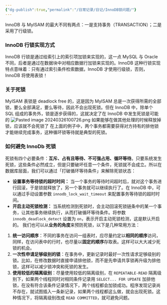 ```yaml
---
{"dg-publish":true,"permalink":"/日常记录/日记/InnoDB锁问题/"}
---
```


InnoDB 与 MyISAM 的最大不同有两点：一是支持事务（TRANSACTION）；二是采用了行级锁。

### InnoDB 行锁实现方式
InnoDB 行锁是通过给索引上的索引项加锁来实现的，这一点 MySQL 与 Oracle 不同，后者是通过在数据块中对相应数据行加锁来实现的。InnoDB 这种行锁实现特点意味着：只有通过索引条件检索数据，InnoDB 才使用行级锁，否则，InnoDB 将使用表锁！

### 关于死锁
MyISAM 表锁是 deadlock free 的，这是因为 MyISAM 总是一次获得所需的全部锁，要么全部满足，要么等待，因此不会出现死锁。但在 InnoDB 中，除单个 SQL 组成的事务外，锁是逐步获得的，这就决定了在 InnoDB 中发生死锁是可能的
![Pasted image 20240326100726.png](/img/user/image/Pasted%20image%2020240326100726.png)
如果能够在做其他处理的时候释放掉锁，应该就不会死锁了
在上面的例子中，两个事务都需要获得对方持有的排他锁才能继续完成事务，这种循环锁等待就是典型的死锁。

### 如何避免 InnoDb 死锁
死锁有四个必要条件：**互斥、占有且等待、不可强占用、循环等待**。只要系统发生死锁，这些条件必然成立，但是只要破坏任意一个条件，死锁就不会成立。所以在数据库层面，我们可以通过「打破循环等待条件」来解除死锁状态：  
- **设置事务等待锁的超时时间：**  当一个事务的等待时间超时后，就对这个事务进行回滚，于是锁就释放了，另一个事务就可以继续执行了。在 InnoDB 中，可以通过手动设置参数 `innodb_lock_wait_timeout` 来配置事务等待锁的超时时间。  
- **开启主动死锁检测：**  当系统检测到死锁时，会主动回滚死锁链条中的某一个事务，让其他事务继续执行，从而打破循环等待条件。将参数 `innodb_deadlock_detect` 设置为 `on`，表示开启主动死锁检测，这是默认开启的。
我们也可以从**业务的角度**来预防死锁，以下是几种常用方法：
1. **统一访问顺序**：不同的事务在访问一组表时，应尽量约定以**相同的顺序**访问，同样，在访问表中的行时，也尽量以**固定的顺序**存取表。这样可以大大减少死锁的机会。
2. **一次性申请足够级别的锁**：在事务中，更新记录时最好一次性请求足够级别的锁。比如，在修改数据时直接申请排他锁，而不是先申请共享锁再升级为排他锁，这样可以减少锁冲突和死锁的发生。
3. **使用较低的隔离级别**：尽量使用较低的隔离级别，在 `REPEATABLE-READ` 隔离级别下，如果两个线程同时对相同条件记录用 `SELECT... FOR UPDATE` 加排他锁，在没有符合该条件记录情况下，两个线程都会加锁成功。程序发现记录尚不存在，就试图插入一条新记录，如果两个线程都这么做，就会出现死锁。这种情况下，将隔离级别改成 `READ COMMITTED`，就可避免问题。